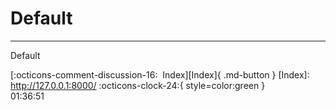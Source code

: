 <!---ID: note-20072023-013651--->
# __Default__
----
Default

[:octicons-comment-discussion-16:&nbsp; Index][Index]{ .md-button }
[Index]: http://127.0.0.1:8000/
:octicons-clock-24:{ style=color:green }  
01:36:51  
<!--- ID: [Default](week-29072023.md) --->
<!--- IDW: (/home/wz/wz-notes/docs/week-29072023.md)(note-20072023-013651.md) --->
